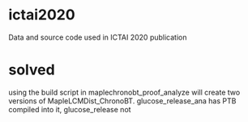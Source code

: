# ictai2020
Data and source code used in ICTAI 2020 publication


# solved
using the build script in maplechronobt_proof_analyze will create two versions of MapleLCMDist_ChronoBT. glucose_release_ana has PTB compiled into it, glucose_release not
